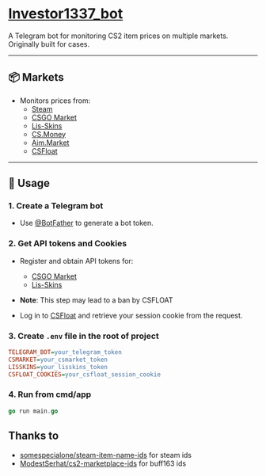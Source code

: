 # [Investor1337_bot](https://t.me/investor1337_bot)

A Telegram bot for monitoring CS2 item prices on multiple markets.  
Originally built for cases.

---

## 📦 Markets

-   Monitors prices from:
    -   [Steam](https://steamcommunity.com/market/)
    -   [CSGO Market](https://market.csgo.com/en/)
    -   [Lis-Skins](https://lis-skins.com/)
    -   [CS.Money](https://cs.money/)
    -   [Aim.Market](https://aim.market/)
    -   [CSFloat](https://csfloat.com/)

---

## 🚀 Usage

### 1. Create a Telegram bot

-   Use [@BotFather](https://t.me/BotFather) to generate a bot token.

### 2. Get API tokens and Cookies

-   Register and obtain API tokens for:

    -   [CSGO Market](https://market.csgo.com/en/)
    -   [Lis-Skins](https://lis-skins.com/)

-   **Note**: This step may lead to a ban by CSFLOAT
-   Log in to [CSFloat](https://csfloat.com/) and retrieve your session cookie from the request.

### 3. Create `.env` file in the root of project

```ini
TELEGRAM_BOT=your_telegram_token
CSMARKET=your_csmarket_token
LISSKINS=your_lisskins_token
CSFLOAT_COOKIES=your_csfloat_session_cookie
```

### 4. Run from cmd/app

```go
go run main.go
```

## Thanks to

-   [somespecialone/steam-item-name-ids](https://github.com/somespecialone/steam-item-name-ids) for steam ids
-   [ModestSerhat/cs2-marketplace-ids](https://github.com/ModestSerhat/cs2-marketplace-ids) for buff163 ids
